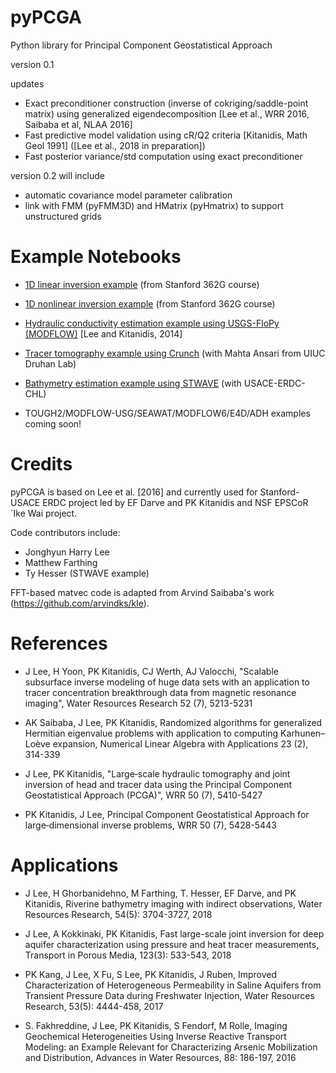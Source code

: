 # pyPCGA

Python library for Principal Component Geostatistical Approach

version 0.1

updates
- Exact preconditioner construction (inverse of cokriging/saddle-point matrix) using generalized eigendecomposition [Lee et al., WRR 2016, Saibaba et al, NLAA 2016]
- Fast predictive model validation using cR/Q2 criteria [Kitanidis, Math Geol 1991] ([Lee et al., 2018 in preparation]) 
- Fast posterior variance/std computation using exact preconditioner

version 0.2 will include
- automatic covariance model parameter calibration
- link with FMM (pyFMM3D) and HMatrix (pyHmatrix) to support unstructured grids 

# Example Notebooks

* [1D linear inversion example](https://github.com/jonghyunharrylee/pyPCGA/blob/master/examples/pumping_history_identification/linear_inverse_problem_pumping_history_identification.ipynb) (from Stanford 362G course)

* [1D nonlinear inversion example](https://github.com/jonghyunharrylee/pyPCGA/blob/master/examples/pumping_history_identification/nonlinear_inverse_problem_pumping_history_identification.ipynb) (from Stanford 362G course)

* [Hydraulic conductivity estimation example using USGS-FloPy (MODFLOW)](https://github.com/jonghyunharrylee/pyPCGA/blob/master/examples/modflow_flopy/inversion_modflow.ipynb) [Lee and Kitanidis, 2014]

* [Tracer tomography example using Crunch](https://github.com/jonghyunharrylee/pyPCGA/blob/master/examples/tracer_tomography_ade_crunch/inversion_example_advection_diffusion_crunchtope.ipynb) (with Mahta Ansari from UIUC Druhan Lab)

* [Bathymetry estimation example using STWAVE](https://github.com/jonghyunharrylee/pyPCGA/blob/master/examples/stwave_duck/inversion_stwave.ipynb) (with USACE-ERDC-CHL)

* TOUGH2/MODFLOW-USG/SEAWAT/MODFLOW6/E4D/ADH examples coming soon! 

# Credits

pyPCGA is based on Lee et al. [2016] and currently used for Stanford-USACE ERDC project led by EF Darve and PK Kitanidis and NSF EPSCoR `Ike Wai project. 

Code contributors include:

* Jonghyun Harry Lee 
* Matthew Farthing
* Ty Hesser (STWAVE example)

FFT-based matvec code is adapted from Arvind Saibaba's work (https://github.com/arvindks/kle). 

# References

- J Lee, H Yoon, PK Kitanidis, CJ Werth, AJ Valocchi, "Scalable subsurface inverse modeling of huge data sets with an application to tracer concentration breakthrough data from magnetic resonance imaging", Water Resources Research 52 (7), 5213-5231

- AK Saibaba, J Lee, PK Kitanidis, Randomized algorithms for generalized Hermitian eigenvalue problems with application to computing Karhunen–Loève expansion, Numerical Linear Algebra with Applications 23 (2), 314-339

- J Lee, PK Kitanidis, "Large‐scale hydraulic tomography and joint inversion of head and tracer data using the Principal Component Geostatistical Approach (PCGA)", WRR 50 (7), 5410-5427

- PK Kitanidis, J Lee, Principal Component Geostatistical Approach for large‐dimensional inverse problems, WRR 50 (7), 5428-5443

# Applications

- J Lee, H Ghorbanidehno, M Farthing, T. Hesser, EF Darve, and PK Kitanidis, Riverine bathymetry imaging with indirect observations, Water Resources Research, 54(5): 3704-3727, 2018

- J Lee, A Kokkinaki, PK Kitanidis, Fast large-scale joint inversion for deep aquifer characterization using pressure and heat tracer measurements, Transport in Porous Media, 123(3): 533-543, 2018

- PK Kang, J Lee, X Fu, S Lee, PK Kitanidis, J Ruben, Improved Characterization of Heterogeneous Permeability in Saline Aquifers from Transient Pressure Data during Freshwater Injection, Water Resources Research, 53(5): 4444-458, 2017

- S. Fakhreddine, J Lee, PK Kitanidis, S Fendorf, M Rolle, Imaging Geochemical Heterogeneities Using Inverse Reactive Transport Modeling: an Example Relevant for Characterizing Arsenic Mobilization and Distribution, Advances in Water Resources, 88: 186-197, 2016
